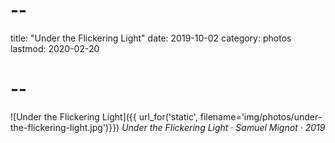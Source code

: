 # --
title: "Under the Flickering Light"
date: 2019-10-02
category: photos
lastmod: 2020-02-20
# --

![Under the Flickering Light]({{ url_for('static', filename='img/photos/under-the-flickering-light.jpg')}})
*Under the Flickering Light · Samuel Mignot · 2019*
